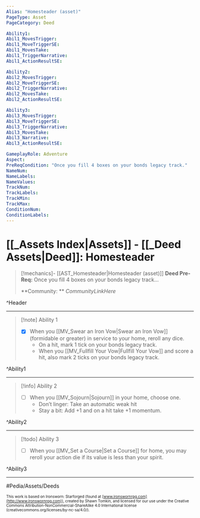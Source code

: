 ```yaml
---
Alias: "Homesteader (asset)"
PageType: Asset
PageCategory: Deed

Ability1:
Abil1_MovesTrigger:
Abil1_MoveTriggerSE:
Abil1_MovesTake:
Abil1_TriggerNarrative:
Abil1_ActionResultSE:

Ability2:
Abil2_MovesTrigger:
Abil2_MoveTriggerSE:
Abil2_TriggerNarrative:
Abil2_MovesTake:
Abil2_ActionResultSE:

Ability3:
Abil3_MovesTrigger:
Abil3_MoveTriggerSE:
Abil3_TriggerNarrative:
Abil3_MovesTake:
Abil3_Narrative:
Abil3_ActionResultSE:

GameplayRole: Adventure
Aspect:
PreReqCondition: "Once you fill 4 boxes on your bonds legacy track."
NameNum:
NameLabels:
NameValues:
TrackNum:
TrackLabels:
TrackMin:
TrackMax:
ConditionNum:
ConditionLabels:
---
```

# [[_Assets Index|Assets]] - [[_Deed Assets|Deed]]: Homesteader

> [!mechanics]- [[AST_Homesteader|Homesteader (asset)]]
> **Deed Pre-Req:** Once you fill 4 boxes on your bonds legacy track...
>
> **Community: ** _CommunityLinkHere_

^Header

___
> [!note] Ability 1
> - [x] When you [[MV_Swear an Iron Vow|Swear an Iron Vow]] (formidable or greater) in service to your home, reroll any dice. 
> 	- On a hit, mark 1 tick on your bonds legacy track. 
> 	- When you [[MV_Fullfill Your Vow|Fullfill Your Vow]] and score a hit, also mark 2 ticks on your bonds legacy track.

^Ability1

___
> [!info] Ability 2
> - [ ] When you [[MV_Sojourn|Sojourn]] in your home, choose one. 
> 	- Don’t linger: Take an automatic weak hit 
> 	- Stay a bit: Add +1 and on a hit take +1 momentum.

^Ability2

___
> [!todo] Ability 3
> - [ ] When you [[MV_Set a Course|Set a Course]] for home, you may reroll your action die if its value is less than your spirit.

^Ability3

___

#Pedia/Assets/Deeds 

<font size=-2>This work is based on Ironsworn: Starforged (found at [www.ironswornrpg.com](http://www.ironswornrpg.com)), created by Shawn Tomkin, and licensed for our use under the Creative Commons Attribution-NonCommercial-ShareAlike 4.0 International license  (creativecommons.org/licenses/by-nc-sa/4.0/).</font>